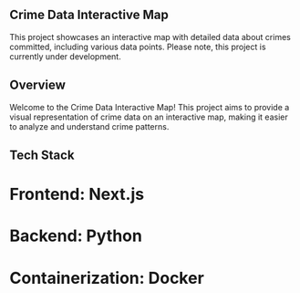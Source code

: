 ## Crime Data Interactive Map
This project showcases an interactive map with detailed data about crimes committed, including various data points. Please note, this project is currently under development.

## Overview
Welcome to the Crime Data Interactive Map! This project aims to provide a visual representation of crime data on an interactive map, making it easier to analyze and understand crime patterns.

## Tech Stack
# Frontend: Next.js
# Backend: Python
# Containerization: Docker
